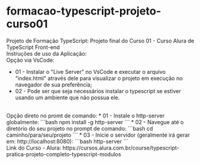 # formacao-typescript-projeto-curso01
Projeto de Formação TypeScript: Projeto final do Curso 01 - Curso Alura de TypeScript Front-end
</br>
Instruções de uso da Aplicação:
</br>
Opção via VsCode:
* 01 - Instalar o "Live Server" no VsCode e executar o arquivo "index.html" através dele para visualizar o projeto em execução no navegador de sua preferência;
* 02 - Pode ser que seja necessários instalar o typescript se estiver usando um ambiente que não possua ele.
</br>
Opção direto no promt de comando:
* 01 - Instale o http-server globalmente:
```bash
npm install -g http-server
```
* 02 - Navegue até o diretório do seu projeto no prompt de comando:
```bash
cd caminho/para/seu/projeto
```
* 03 - Inicie o servidor (geralmente irá gerar em: http://localhost:8080):
```bash
http-server
```
</br>
Link do Curso - Alura:
https://cursos.alura.com.br/course/typescript-pratica-projeto-completo-typescript-modulos
